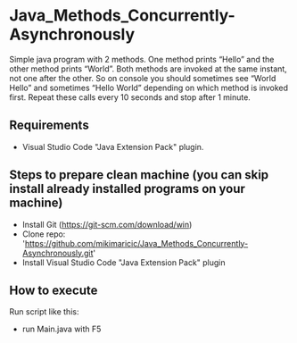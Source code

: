 # Java_Methods_Concurrently-Asynchronously
Simple java program with 2 methods. One method prints “Hello” and the other method prints “World”. Both methods are invoked at the same instant, not one after the other. So on console you should sometimes see “World Hello” and sometimes “Hello World” depending on which method is invoked first. Repeat these calls every 10 seconds and stop after 1 minute.

## Requirements
  - Visual Studio Code "Java Extension Pack" plugin.

## Steps to prepare clean machine (you can skip install already installed programs on your machine)
  - Install Git (https://git-scm.com/download/win)
  - Clone repo: 'https://github.com/mikimaricic/Java_Methods_Concurrently-Asynchronously.git'
  - Install Visual Studio Code "Java Extension Pack" plugin

## How to execute
Run script like this:
  - run Main.java with F5
